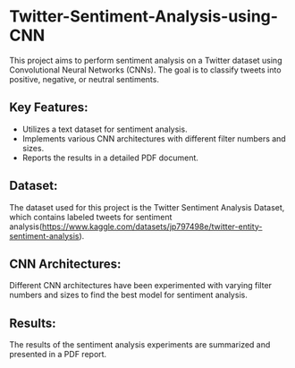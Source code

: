 # Twitter-Sentiment-Analysis-using-CNN
This project aims to perform sentiment analysis on a Twitter dataset using Convolutional Neural Networks (CNNs). The goal is to classify tweets into positive, negative, or neutral sentiments.

## Key Features:
- Utilizes a text dataset for sentiment analysis.
- Implements various CNN architectures with different filter numbers and sizes.
- Reports the results in a detailed PDF document.

## Dataset:
The dataset used for this project is the Twitter Sentiment Analysis Dataset, which contains labeled tweets for sentiment analysis(https://www.kaggle.com/datasets/jp797498e/twitter-entity-sentiment-analysis).

## CNN Architectures:
Different CNN architectures have been experimented with varying filter numbers and sizes to find the best model for sentiment analysis.

## Results:
The results of the sentiment analysis experiments are summarized and presented in a PDF report.
